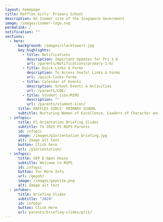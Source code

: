 ```yaml
---
layout: homepage
title: Raffles Girls' Primary School
description: An Isomer site of the Singapore Government
image: /images/isomer-logo.svg
permalink: /
notification: ""
sections:
  - hero:
      background: /images/clocktower2.jpg
      key_highlights:
        - title: Notifications
          description: Important Updates for Pri 1-6
          url: /parents/Notifications/primary-1-6/
        - title: Quick Links & Forms
          description: To Access Useful Links & Forms
          url: /quick-links-forms
        - title: Calendar of Events
          description: School Events & Activities
          url: /parents/COE/
        - title: Student icon/MIMS
          description: ""
          url: /parents/student-icon/
      title: RAFFLES GIRLS' PRIMARY SCHOOL
      subtitle: Nurturing Women of Excellence, Leaders of Character and Service
  - infopic:
      title: P1 Orientation Briefing Slides
      subtitle: To 2025 P1 RGPS Parents
      id: infopic
      image: /images/p1orientation_briefing.jpg
      alt: Image alt text
      button: Click here
      url: /p1orientation/
  - infopic:
      title: GEP E-Open House
      subtitle: Welcome to RGPS
      id: infopic
      button: for More Info
      url: /gepoh/
      image: /images/gepsite.png
      alt: Image alt text
  - infobar:
      title: Briefing Slides
      subtitle: "2024"
      id: infobar
      button: Click Here
      url: parents/briefing-slides/pri1/
---
```

